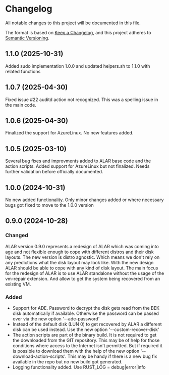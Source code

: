 # Changelog

All notable changes to this project will be documented in this file.

The format is based on [Keep a Changelog](https://keepachangelog.com/en/1.0.0/),
and this project adheres to [Semantic Versioning](https://semver.org/spec/v2.0.0.html).

## 1.1.0 (2025-10-31)
Added sudo implementation 1.0.0 and updated helpers.sh to 1.1.0 with related functions

## 1.0.7 (2025-04-30)
Fixed issue #22 auditd action not recognized. This was a spelling issue in the main code.

## 1.0.6 (2025-04-30)
Finalized the support for AzureLinux. No new features added.

## 1.0.5 (2025-03-10)
Several bug fixes and improvments added to ALAR base code and the action scripts.
Added support for AzureLinux but not finalized. Needs further validation before officially documented.

## 1.0.0 (2024-10-31)
No new added functionality. Only minor changes added or where necessary bugs got fixed to move to the 1.0.0 version

## 0.9.0 (2024-10-28)

### Changed
ALAR version 0.9.0 represents a redesign of ALAR which was coming into age and not flexible enough to cope with different distros and their disk layouts.
The new version is distro agnostic. Which means we don't rely on any predictions what the disk layout may look like. With the new design ALAR should be able to cope 
with any kind of disk layout. The main focus for the redesign of ALAR is to use ALAR standalone without the usage of the vm-repair extension. And allow to get the system being recovered from an existing VM.

### Added
- Support for ADE. Password to decrypt the disk gets read from the BEK disk automatically if available.
  Otherwise the password can be passed over via the new option '--ade-password'
- Instead of the default disk (LUN 0) to get recovered by ALAR a different disk can be used instead.
  Use the new option '--custom-recover-disk'
- The action scripts are part of the binary build. It is not required to get the downloaded 
  from the GIT repository. This may be of help for those conditions where access to the Internet isn't permitted. But if required it is possible to download them with the help of the new option '--download-action-scripts'. This may be handy if there is a new bug fix available in the repo but no new build got generated.
- Logging functionality added. Use RUST_LOG = debug|error|info
